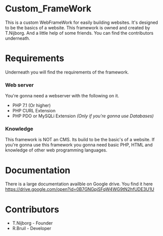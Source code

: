 # Custom_FrameWork
This is a custom WebFrameWork for easily building websites. It's designed to be the basics
of a website. This framework is owned and created by T.Nijborg. And a little help of some friends.
You can find the contributors underneath.

# Requirements
Underneath you will find the requirements of the framework.

### Web server
You're gonna need a webserver with the following on it.
* PHP 7.1 (Or higher)
* PHP CURL Extension
* PHP PDO or MySQLi Extension _(Only if you're gonna use Databases)_

### Knowledge
This framework is NOT an CMS. Its build to be the basic's of a website.
If you're gonna use this framework you gonna need basic PHP, HTML and knowledge of other web programming languages.

# Documentation
There is a large documentation availble on Google drive. 
You find it here https://drive.google.com/open?id=0B7GNGpjSFqW4WG9tN2hfUDE3U1U

# Contributors
 * T.Nijborg - Founder
 * R.Bruil - Developer
